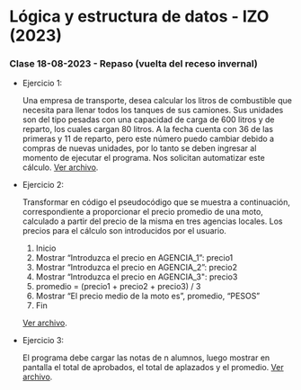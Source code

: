 # Lógica y estructura de datos - IZO (2023)

### Clase 18-08-2023 - Repaso (vuelta del receso invernal)

-   Ejercicio 1:

    Una empresa de transporte, desea calcular los litros de combustible que necesita para llenar todos los tanques de sus camiones. Sus unidades son del tipo pesadas con una capacidad de carga de 600 litros y de reparto, los cuales cargan 80 litros. A la fecha cuenta con 36 de las primeras y 11 de reparto, pero este número puedo cambiar debido a compras de nuevas unidades, por lo tanto se deben ingresar al momento de ejecutar el programa. Nos solicitan automatizar este cálculo.
    [Ver archivo](https://github.com/sfonzo96/IZO-Logica-Actividades/blob/main/Clases/23_08_18-Actividad/ejercicio1.c).

-   Ejercicio 2:

    Transformar en código el pseudocódigo que se muestra a continuación, correspondiente a proporcionar el precio promedio de una moto, calculado a partir del precio de la misma en tres agencias locales. Los precios para el cálculo son introducidos por el usuario.

    1.  Inicio
    2.  Mostrar “Introduzca el precio en AGENCIA_1”: precio1
    3.  Mostrar “Introduzca el precio en AGENCIA_2”: precio2
    4.  Mostrar “Introduzca el precio en AGENCIA_3": precio3
    5.  promedio = (precio1 + precio2 + precio3) / 3
    6.  Mostrar “El precio medio de la moto es”, promedio, “PESOS”
    7.  Fin

    [Ver archivo](https://github.com/sfonzo96/IZO-Logica-Actividades/blob/main/Clases/23_08_18-Actividad/ejercicio2.c).

-   Ejercicio 3:

    El programa debe cargar las notas de n alumnos, luego mostrar en pantalla el total de aprobados, el total de aplazados y el promedio.
    [Ver archivo](https://github.com/sfonzo96/IZO-Logica-Actividades/blob/main/Clases/23_08_18-Actividad/ejercicio3.c).
